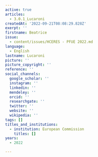 ```yaml
---
active: true
articles:
  - 3.0.1_Lucaroni
createdAt: '2022-09-21T08:08:29.828Z'
exerpt: ''
firstname: Beatrice
issue:
  - content/issues/HCERES - PFUE 2022.md
language:
  - English
lastname: Lucaroni
picture: ''
picture_copyright: ''
reference: ''
social_channels:
  google_scholar: ''
  instagram: ''
  linkedin: ''
  mendeley: ''
  orcid: ''
  researchgate: ''
  twitter: ''
  website: ''
  wikipedia: ''
tags: []
titles_and_institutions:
  - institution: European Commission
    titles: []
years:
  - 2022

---
```

